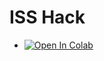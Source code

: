 # ISS Hack

* <a href="https://colab.research.google.com/drive/1QSn0U9qYhDja53bHCI8x5XVwlwb4XiqA?usp=sharing" target="_parent"><img src="https://colab.research.google.com/assets/colab-badge.svg" alt="Open In Colab"/></a>
